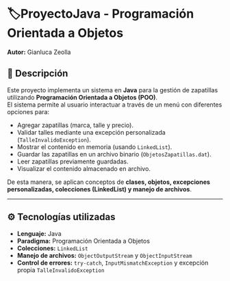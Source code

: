 # 🏷️ProyectoJava  - Programación Orientada a Objetos  
**Autor:** Gianluca Zeolla  

## 📌 Descripción
Este proyecto implementa un sistema en **Java** para la gestión de zapatillas utilizando **Programación Orientada a Objetos (POO)**.  
El sistema permite al usuario interactuar a través de un menú con diferentes opciones para:  

- Agregar zapatillas (marca, talle y precio).  
- Validar talles mediante una excepción personalizada (`TalleInvalidoException`).  
- Mostrar el contenido en memoria (usando `LinkedList`).  
- Guardar las zapatillas en un archivo binario (`ObjetosZapatillas.dat`).  
- Leer zapatillas previamente guardadas.  
- Visualizar el contenido almacenado en archivo.  

De esta manera, se aplican conceptos de **clases, objetos, excepciones personalizadas, colecciones (LinkedList) y manejo de archivos**.  

---

## ⚙️ Tecnologías utilizadas
- **Lenguaje:** Java  
- **Paradigma:** Programación Orientada a Objetos  
- **Colecciones:** `LinkedList`  
- **Manejo de archivos:** `ObjectOutputStream` y `ObjectInputStream`  
- **Control de errores:** `try-catch`, `InputMismatchException` y excepción propia `TalleInvalidoException`  
